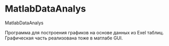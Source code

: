 # MatlabDataAnalys
MatlabDataAnalys

Программа для построения графиков на основе данных из Exel таблиц. Графическая часть реализована тоже в матлабе GUI.
